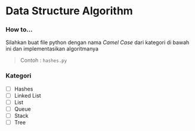 # Data Structure Algorithm

### How to...
Silahkan buat file python dengan nama *Camel Case* dari kategori di bawah ini dan implementasikan algoritmanya
> Contoh : `hashes.py`

### Kategori
- [ ] Hashes
- [ ] Linked List
- [ ] List
- [ ] Queue
- [ ] Stack
- [ ] Tree
